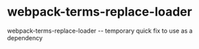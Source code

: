 # webpack-terms-replace-loader
webpack-terms-replace-loader -- temporary quick fix to use as a dependency
